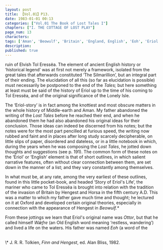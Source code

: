 ```yaml
---
layout: post
title: 【Vol.01】P13.
date: 1983-01-01 00:13
categories: ["Vol.01 The Book of Lost Tales I"]
chapters: ["I. THE COTTAGE OF LOST PLAY"]
page_num: 13
characters: 
tags: ['Aman', 'Beowulf', 'Britain', 'England, English', 'Eoh', 'Eriol', 'Hengest', 'Horsa', 'Lonely Island', 'Lonely Isle', 'Middle-earth', 'Old English', 'Ottor Wǽfre', 'Oxford', 'Silmarillion, The', 'Tol Eressëa']
description: 
published: true
---
```


<p style="text-indent: 0;">
ruin of Elvish Tol Eressëa. The element of ancient English history or ‘historical legend’ was at first not merely a framework, isolated from the great tales that afterwards constituted ‘The Silmarillion’, but an integral part of their ending. The elucidation of all this (so far as elucidation is possible) must necessarily be postponed to the end of the <I>Tales;</I> but here something at least must be said of the history of Eriol up to the time of his coming to Tol Eressëa, and of the original significance of the Lonely Isle.
</p>

The ‘Eriol-story’ is in fact among the knottiest and most obscure matters in the whole history of Middle-earth and Aman. My father abandoned the writing of the <I>Lost Tales</I> before he reached their end, and when he abandoned them he had also abandoned his original ideas for their conclusion. Those ideas can indeed be discerned from his notes; but the notes were for the most part pencilled at furious speed, the writing now rubbed and faint and in places after long study scarcely decipherable, on little slips of paper, disordered and dateless, or in a little notebook in which, during the years when he was composing the <I>Lost Tales</I>, he jotted down thoughts and suggestions (see p. 191). The common form of these notes on the ‘Eriol’ or ‘English’ element is that of short outlines, in which salient narrative features, often without clear connection between them, are set down in the manner of a list; and they vary constantly among themselves.

In what must be, at any rate, among the very earliest of these outlines, found in this little pocket-book, and headed ‘Story of Eriol's Life’, the mariner who came to Tol Eressëa is brought into relation with the tradition of the invasion of Britain by Hengest and Horsa in the fifth century A.D. This was a matter to which my father gave much time and thought; he lectured on it at Oxford and developed certain original theories, especially in connection with the appearance of Hengest in <I>Beowulf.\*</I>

From these jottings we learn that Eriol's original name was <I>Ottor</I>, but that he called himself <I>Wǽfre</I> (an Old English word meaning ‘restless, wandering’) and lived a life on the waters. His father was named <I>Eoh</I> (a word of the

<br>
\* J. R. R. Tolkien, <I>Finn and Hengest</I>, ed. Alan Bliss, 1982.

